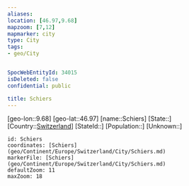 ```yaml
---
aliases: 
location: [46.97,9.68]
mapzoom: [7,12] 
mapmarker: city 
type: City
tags:
- geo/City


SpocWebEntityId: 34015
isDeleted: false
confidential: public

title: Schiers
---
```

[geo-lon::9.68]
[geo-lat::46.97]
[name::Schiers]
[State::]
[Country::[Switzerland](geo/Continent/Europe/Switzerland.md)]
[StateId::]
[Population::]
[Unknown::]


```leaflet
id: Schiers
coordinates: [Schiers](geo/Continent/Europe/Switzerland/City/Schiers.md)
markerFile: [Schiers](geo/Continent/Europe/Switzerland/City/Schiers.md)
defaultZoom: 11 
maxZoom: 18
```


